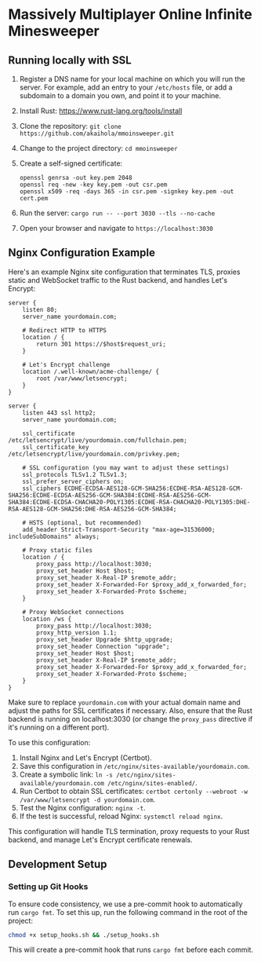 # Massively Multiplayer Online Infinite Minesweeper


## Running locally with SSL

1. Register a DNS name for your local machine on which you will run the server. For example, add an entry to your `/etc/hosts` file, or add a subdomain to a domain you own, and point it to your machine.
2. Install Rust: https://www.rust-lang.org/tools/install
3. Clone the repository: `git clone https://github.com/akaihola/mmoinsweeper.git`
4. Change to the project directory: `cd mmoinsweeper`
5. Create a self-signed certificate:

       openssl genrsa -out key.pem 2048
       openssl req -new -key key.pem -out csr.pem
       openssl x509 -req -days 365 -in csr.pem -signkey key.pem -out cert.pem

6. Run the server: `cargo run -- --port 3030 --tls --no-cache`
7. Open your browser and navigate to `https://localhost:3030`


## Nginx Configuration Example

Here's an example Nginx site configuration that terminates TLS, proxies static and WebSocket traffic to the Rust backend, and handles Let's Encrypt:

```nginx
server {
    listen 80;
    server_name yourdomain.com;
    
    # Redirect HTTP to HTTPS
    location / {
        return 301 https://$host$request_uri;
    }
    
    # Let's Encrypt challenge
    location /.well-known/acme-challenge/ {
        root /var/www/letsencrypt;
    }
}

server {
    listen 443 ssl http2;
    server_name yourdomain.com;

    ssl_certificate /etc/letsencrypt/live/yourdomain.com/fullchain.pem;
    ssl_certificate_key /etc/letsencrypt/live/yourdomain.com/privkey.pem;

    # SSL configuration (you may want to adjust these settings)
    ssl_protocols TLSv1.2 TLSv1.3;
    ssl_prefer_server_ciphers on;
    ssl_ciphers ECDHE-ECDSA-AES128-GCM-SHA256:ECDHE-RSA-AES128-GCM-SHA256:ECDHE-ECDSA-AES256-GCM-SHA384:ECDHE-RSA-AES256-GCM-SHA384:ECDHE-ECDSA-CHACHA20-POLY1305:ECDHE-RSA-CHACHA20-POLY1305:DHE-RSA-AES128-GCM-SHA256:DHE-RSA-AES256-GCM-SHA384;

    # HSTS (optional, but recommended)
    add_header Strict-Transport-Security "max-age=31536000; includeSubDomains" always;

    # Proxy static files
    location / {
        proxy_pass http://localhost:3030;
        proxy_set_header Host $host;
        proxy_set_header X-Real-IP $remote_addr;
        proxy_set_header X-Forwarded-For $proxy_add_x_forwarded_for;
        proxy_set_header X-Forwarded-Proto $scheme;
    }

    # Proxy WebSocket connections
    location /ws {
        proxy_pass http://localhost:3030;
        proxy_http_version 1.1;
        proxy_set_header Upgrade $http_upgrade;
        proxy_set_header Connection "upgrade";
        proxy_set_header Host $host;
        proxy_set_header X-Real-IP $remote_addr;
        proxy_set_header X-Forwarded-For $proxy_add_x_forwarded_for;
        proxy_set_header X-Forwarded-Proto $scheme;
    }
}
```

Make sure to replace `yourdomain.com` with your actual domain name and adjust the paths for SSL certificates if necessary. Also, ensure that the Rust backend is running on localhost:3030 (or change the `proxy_pass` directive if it's running on a different port).

To use this configuration:

1. Install Nginx and Let's Encrypt (Certbot).
2. Save this configuration in `/etc/nginx/sites-available/yourdomain.com`.
3. Create a symbolic link: `ln -s /etc/nginx/sites-available/yourdomain.com /etc/nginx/sites-enabled/`.
4. Run Certbot to obtain SSL certificates: `certbot certonly --webroot -w /var/www/letsencrypt -d yourdomain.com`.
5. Test the Nginx configuration: `nginx -t`.
6. If the test is successful, reload Nginx: `systemctl reload nginx`.

This configuration will handle TLS termination, proxy requests to your Rust backend, and manage Let's Encrypt certificate renewals.


## Development Setup

### Setting up Git Hooks

To ensure code consistency, we use a pre-commit hook to automatically run `cargo fmt`. To set this up, run the following command in the root of the project:

```bash
chmod +x setup_hooks.sh && ./setup_hooks.sh
```

This will create a pre-commit hook that runs `cargo fmt` before each commit.
